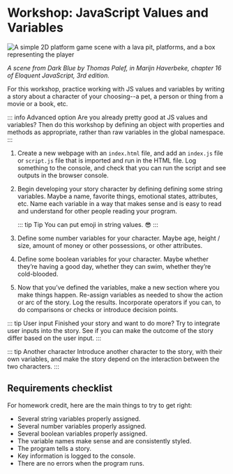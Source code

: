 # Workshop: JavaScript Values and Variables

![A simple 2D platform game scene with a lava pit, platforms, and a box
representing the player](../../lectures/images/darkblue.png)

*A scene from Dark Blue by Thomas Palef, in Marijn Haverbeke, chapter 16
of Eloquent JavaScript, 3rd edition.*

For this workshop, practice working with JS values and variables by
writing a story about a character of your choosing--a pet, a person or thing from
a movie or a book, etc.

::: info Advanced option
Are you already pretty good at JS values and variables? Then do this workshop by defining an
object with properties and methods as appropriate, rather than raw variables in the global namespace.
:::

1. Create a new webpage with an `index.html` file, and add an `index.js`
   file or `script.js` file that is imported and run in the HTML file. Log
   something to the console, and check that you can run the script and see
   outputs in the browser console.

2. Begin developing your story character by defining defining some string variables.
   Maybe a name, favorite things, emotional states, attributes, etc. Name each
   variable in a way that makes sense and is easy to read and understand for
   other people reading your program.

   ::: tip Tip
   You can put emoji in string values. :sunglasses:
   :::

3. Define some number variables for your character. Maybe age, height / size,
   amount of money or other possessions, or other attributes.

4. Define some boolean variables for your character. Maybe whether they’re having a good day,
   whether they can swim, whether they’re cold-blooded.

5. Now that you’ve defined the variables, make a new section where you make things happen.
   Re-assign variables as needed to show the action or arc of the story. Log the results.
   Incorporate operators if you can, to do comparisons or checks or introduce decision points.

::: tip User input
Finished your story and want to do more? Try to integrate
user inputs into the story. See if you can make the outcome of the story differ
based on the user input.
:::

::: tip Another character
Introduce another character to the story, with their own variables, and make the story
depend on the interaction between the two characters.
:::

## Requirements checklist

For homework credit, here are the main things to try to get right:

- Several string variables properly assigned.
- Several number variables properly assigned.
- Several boolean variables properly assigned.
- The variable names make sense and are consistently styled.
- The program tells a story.
- Key information is logged to the console.
- There are no errors when the program runs.
